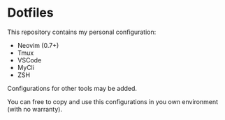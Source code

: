 # Dotfiles

This repository contains my personal configuration:

- Neovim (0.7+)
- Tmux
- VSCode
- MyCli
- ZSH

Configurations for other tools may be added.

You can free to copy and use this configurations in you own environment (with no warranty).

